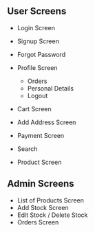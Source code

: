 ## User Screens
- Login Screen
- Signup Screen
- Forgot Password

- Profile Screen
    - Orders
    - Personal Details
    - Logout

- Cart Screen
- Add Address Screen
- Payment Screen
- Search
- Product Screen

## Admin Screens
- List of Products Screen
- Add Stock Screen
- Edit Stock / Delete Stock
- Orders Screen